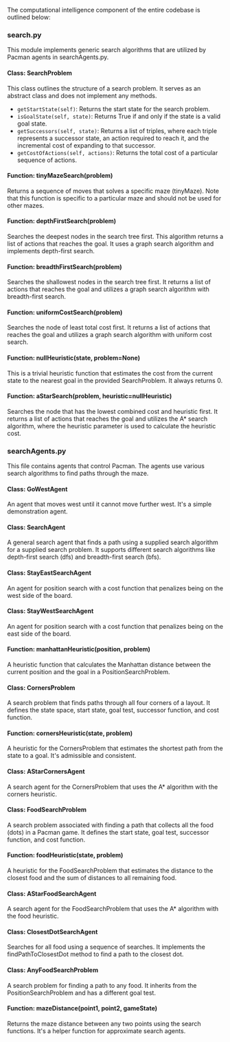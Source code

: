 <!DOCTYPE html>
<html lang="en">
<head>
<meta charset="UTF-8">
<meta name="viewport" content="width=device-width, initial-scale=1.0">
</head>
<body>
<p>The computational intelligence component of the entire codebase is outlined below:</p>

<h3>search.py</h3>

<p>This module implements generic search algorithms that are utilized by Pacman agents in searchAgents.py.</p>

<h4>Class: SearchProblem</h4>

<p>This class outlines the structure of a search problem. It serves as an abstract class and does not implement any methods.</p>

<ul>
  <li><code>getStartState(self)</code>: Returns the start state for the search problem.</li>
  <li><code>isGoalState(self, state)</code>: Returns True if and only if the state is a valid goal state.</li>
  <li><code>getSuccessors(self, state)</code>: Returns a list of triples, where each triple represents a successor state, an action required to reach it, and the incremental cost of expanding to that successor.</li>
  <li><code>getCostOfActions(self, actions)</code>: Returns the total cost of a particular sequence of actions.</li>
</ul>

<h4>Function: tinyMazeSearch(problem)</h4>

<p>Returns a sequence of moves that solves a specific maze (tinyMaze). Note that this function is specific to a particular maze and should not be used for other mazes.</p>

<h4>Function: depthFirstSearch(problem)</h4>

<p>Searches the deepest nodes in the search tree first. This algorithm returns a list of actions that reaches the goal. It uses a graph search algorithm and implements depth-first search.</p>

<h4>Function: breadthFirstSearch(problem)</h4>

<p>Searches the shallowest nodes in the search tree first. It returns a list of actions that reaches the goal and utilizes a graph search algorithm with breadth-first search.</p>

<h4>Function: uniformCostSearch(problem)</h4>

<p>Searches the node of least total cost first. It returns a list of actions that reaches the goal and utilizes a graph search algorithm with uniform cost search.</p>

<h4>Function: nullHeuristic(state, problem=None)</h4>

<p>This is a trivial heuristic function that estimates the cost from the current state to the nearest goal in the provided SearchProblem. It always returns 0.</p>

<h4>Function: aStarSearch(problem, heuristic=nullHeuristic)</h4>

<p>Searches the node that has the lowest combined cost and heuristic first. It returns a list of actions that reaches the goal and utilizes the A* search algorithm, where the heuristic parameter is used to calculate the heuristic cost.</p>

<h3>searchAgents.py</h3>

<p>This file contains agents that control Pacman. The agents use various search algorithms to find paths through the maze.</p>

<h4>Class: GoWestAgent</h4>

<p>An agent that moves west until it cannot move further west. It's a simple demonstration agent.</p>

<h4>Class: SearchAgent</h4>

<p>A general search agent that finds a path using a supplied search algorithm for a supplied search problem. It supports different search algorithms like depth-first search (dfs) and breadth-first search (bfs).</p>

<h4>Class: StayEastSearchAgent</h4>

<p>An agent for position search with a cost function that penalizes being on the west side of the board.</p>

<h4>Class: StayWestSearchAgent</h4>

<p>An agent for position search with a cost function that penalizes being on the east side of the board.</p>

<h4>Function: manhattanHeuristic(position, problem)</h4>

<p>A heuristic function that calculates the Manhattan distance between the current position and the goal in a PositionSearchProblem.</p>

<h4>Class: CornersProblem</h4>

<p>A search problem that finds paths through all four corners of a layout. It defines the state space, start state, goal test, successor function, and cost function.</p>

<h4>Function: cornersHeuristic(state, problem)</h4>

<p>A heuristic for the CornersProblem that estimates the shortest path from the state to a goal. It's admissible and consistent.</p>

<h4>Class: AStarCornersAgent</h4>

<p>A search agent for the CornersProblem that uses the A* algorithm with the corners heuristic.</p>

<h4>Class: FoodSearchProblem</h4>

<p>A search problem associated with finding a path that collects all the food (dots) in a Pacman game. It defines the start state, goal test, successor function, and cost function.</p>

<h4>Function: foodHeuristic(state, problem)</h4>

<p>A heuristic for the FoodSearchProblem that estimates the distance to the closest food and the sum of distances to all remaining food.</p>

<h4>Class: AStarFoodSearchAgent</h4>

<p>A search agent for the FoodSearchProblem that uses the A* algorithm with the food heuristic.</p>

<h4>Class: ClosestDotSearchAgent</h4>

<p>Searches for all food using a sequence of searches. It implements the findPathToClosestDot method to find a path to the closest dot.</p>

<h4>Class: AnyFoodSearchProblem</h4>

<p>A search problem for finding a path to any food. It inherits from the PositionSearchProblem and has a different goal test.</p>

<h4>Function: mazeDistance(point1, point2, gameState)</h4>

<p>Returns the maze distance between any two points using the search functions. It's a helper function for approximate search agents.</p>

</body>
</html>
